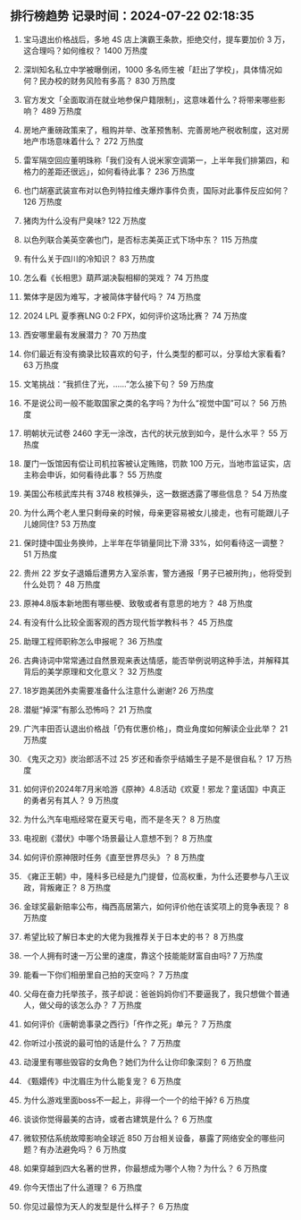 
## 排行榜趋势 记录时间：2024-07-22 02:18:35
  
  1. 宝马退出价格战后，多地 4S 店上演霸王条款，拒绝交付，提车要加价 3 万，这合理吗？如何维权？ 1400 万热度
    
  2. 深圳知名私立中学被曝倒闭，1000 多名师生被「赶出了学校」，具体情况如何？民办校的财务风险有多高？ 830 万热度
    
  3. 官方发文「全面取消在就业地参保户籍限制」，这意味着什么？将带来哪些影响？ 489 万热度
    
  4. 房地产重磅政策来了，租购并举、改革预售制、完善房地产税收制度，这对房地产市场意味着什么？ 272 万热度
    
  5. 雷军隔空回应董明珠称「我们没有人说米家空调第一，上半年我们排第四，和格力的差距还很远」，如何看待此事？ 236 万热度
    
  6. 也门胡塞武装宣布对以色列特拉维夫爆炸事件负责，国际对此事件反应如何？ 126 万热度
    
  7. 猪肉为什么没有尸臭味? 122 万热度
    
  8. 以色列联合美英空袭也门，是否标志美英正式下场中东？ 115 万热度
    
  9. 有什么关于四川的冷知识？ 83 万热度
    
  10. 怎么看《长相思》葫芦湖决裂相柳的哭戏？ 74 万热度
    
  11. 繁体字是因为难写，才被简体字替代吗？ 74 万热度
    
  12. 2024 LPL 夏季赛LNG 0:2 FPX，如何评价这场比赛？ 74 万热度
    
  13. 西安哪里最有发展潜力？ 70 万热度
    
  14. 你们最近有没有摘录比较喜欢的句子，什么类型的都可以，分享给大家看看? 63 万热度
    
  15. 文笔挑战：“我抓住了光，……”怎么接下句？ 59 万热度
    
  16. 不是说公司一般不能取国家之类的名字吗？为什么“视觉中国”可以？ 56 万热度
    
  17. 明朝状元试卷 2460 字无一涂改，古代的状元放到如今，是什么水平？ 55 万热度
    
  18. 厦门一饭馆因有偿让司机拉客被认定贿赂，罚款 100 万元，当地市监证实，店主称会申诉，如何看待此事？ 55 万热度
    
  19. 美国公布核武库共有 3748 枚核弹头，这一数据透露了哪些信息？ 54 万热度
    
  20. 为什么两个老人里只剩母亲的时候，母亲更容易被女儿接走，也有可能跟儿子儿媳同住? 53 万热度
    
  21. 保时捷中国业务换帅，上半年在华销量同比下滑 33%，如何看待这一调整？ 51 万热度
    
  22. 贵州 22 岁女子退婚后遭男方入室杀害，警方通报「男子已被刑拘」，他将受到什么处罚？ 48 万热度
    
  23. 原神4.8版本新地图有哪些梗、致敬或者有意思的地方？ 48 万热度
    
  24. 有没有什么比较全面客观的西方现代哲学教科书？ 45 万热度
    
  25. 助理工程师职称怎么申报呢？ 36 万热度
    
  26. 古典诗词中常常通过自然景观来表达情感，能否举例说明这种手法，并解释其背后的美学原理和文化意义？ 32 万热度
    
  27. 18岁跑美团外卖需要准备什么注意什么谢谢? 26 万热度
    
  28. 潜艇“掉深”有那么恐怖吗？ 21 万热度
    
  29. 广汽丰田否认退出价格战「仍有优惠价格」，商业角度如何解读企业此举？ 21 万热度
    
  30. 《鬼灭之刃》炭治郎活不过 25 岁还和香奈乎结婚生子是不是很自私？ 17 万热度
    
  31. 如何评价2024年7月米哈游《原神》4.8活动《欢夏！邪龙？童话国》中真正的勇者另有其人？ 9 万热度
    
  32. 为什么汽车电瓶经常在夏天亏电，而不是冬天？ 8 万热度
    
  33. 电视剧《潜伏》中哪个场景最让人意想不到？ 8 万热度
    
  34. 如何评价原神限时任务《直至世界尽头》？ 8 万热度
    
  35. 《雍正王朝》中，隆科多已经是九门提督，位高权重，为什么还要参与八王议政，背叛雍正？ 8 万热度
    
  36. 金球奖最新赔率公布，梅西高居第六，如何评价他在该奖项上的竞争表现？ 8 万热度
    
  37. 希望比较了解日本史的大佬为我推荐关于日本史的书？ 8 万热度
    
  38. 一个人拥有时速一万公里的速度，靠这个技能能财富自由吗? 7 万热度
    
  39. 能看一下你们相册里自己拍的天空吗？ 7 万热度
    
  40. 父母在奋力托举孩子，孩子却说：爸爸妈妈你们不要逼我了，我只想做个普通人，做父母的该怎么办？ 7 万热度
    
  41. 如何评价《唐朝诡事录之西行》「仵作之死」单元？ 7 万热度
    
  42. 你听过小孩说的最可怕的话是什么？ 7 万热度
    
  43. 动漫里有哪些毁容的女角色？她们为什么让你印象深刻？ 6 万热度
    
  44. 《甄嬛传》中沈眉庄为什么能复宠？ 6 万热度
    
  45. 为什么游戏里面boss不一起上，非得一个一个的给干掉? 6 万热度
    
  46. 谈谈你觉得最美的古诗，或者古建筑是什么？ 6 万热度
    
  47. 微软预估系统故障影响全球近 850 万台相关设备，暴露了网络安全的哪些问题？有办法避免吗？ 6 万热度
    
  48. 如果穿越到四大名著的世界，你最想成为哪个人物？为什么？ 6 万热度
    
  49. 你今天悟出了什么道理？ 6 万热度
    
  50. 你见过最惊为天人的发型是什么样子？ 6 万热度
    